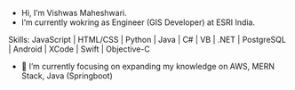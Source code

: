 - Hi, I’m Vishwas Maheshwari. 
- I’m currently wokring as Engineer (GIS Developer) at ESRI India.

Skills:
JavaScript | HTML/CSS | Python | Java | C# | VB | .NET | PostgreSQL | Android | XCode | Swift | Objective-C

- 🌱 I’m currently focusing on expanding my knowledge on AWS, MERN Stack, Java (Springboot)


<!---
vishwasmaheshwari1/vishwasmaheshwari1 is a ✨ special ✨ repository because its `README.md` (this file) appears on your GitHub profile.
You can click the Preview link to take a look at your changes.
--->
